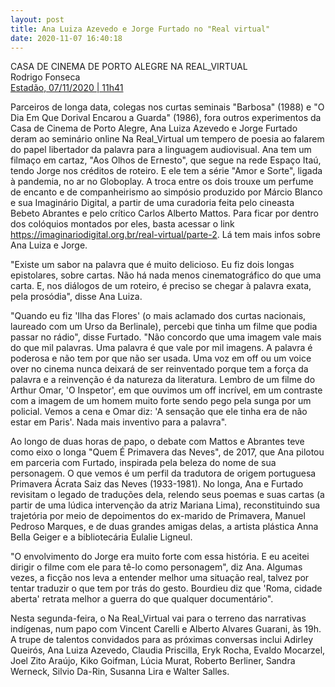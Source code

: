 ```yaml
---
layout: post
title: Ana Luiza Azevedo e Jorge Furtado no "Real virtual"
date: 2020-11-07 16:40:18
---
```

CASA DE CINEMA DE PORTO ALEGRE NA REAL_VIRTUAL\
Rodrigo Fonseca\
[E﻿stadão, 07/11/2020 | 11h41](https://cultura.estadao.com.br/blogs/p-de-pop/casa-de-porto-alegre-na-real_virtual/)

Parceiros de longa data, colegas nos curtas seminais "Barbosa" (1988) e "O Dia Em Que Dorival Encarou a Guarda" (1986), fora outros experimentos da Casa de Cinema de Porto Alegre, Ana Luiza Azevedo e Jorge Furtado deram ao seminário online Na Real_Virtual um tempero de poesia ao falarem do papel libertador da palavra para a linguagem audiovisual. Ana tem um filmaço em cartaz, "Aos Olhos de Ernesto", que segue na rede Espaço Itaú, tendo Jorge nos créditos de roteiro. E ele tem a série "Amor e Sorte", ligada à pandemia, no ar no Globoplay. A troca entre os dois trouxe um perfume de encanto e de companheirismo ao simpósio produzido por Márcio Blanco e sua Imaginário Digital, a partir de uma curadoria feita pelo cineasta Bebeto Abrantes e pelo crítico Carlos Alberto Mattos. Para ficar por dentro dos colóquios montados por eles, basta acessar o link https://imaginariodigital.org.br/real-virtual/parte-2. Lá tem mais infos sobre Ana Luiza e Jorge.

"Existe um sabor na palavra que é muito delicioso. Eu fiz dois longas epistolares, sobre cartas. Não há nada menos cinematográfico do que uma carta. E, nos diálogos de um roteiro, é preciso se chegar à palavra exata, pela prosódia", disse Ana Luiza.

"Quando eu fiz 'Ilha das Flores' (o mais aclamado dos curtas nacionais, laureado com um Urso da Berlinale), percebi que tinha um filme que podia passar no rádio", disse Furtado. "Não concordo que uma imagem vale mais do que mil palavras. Uma palavra é que vale por mil imagens. A palavra é poderosa e não tem por que não ser usada. Uma voz em off ou um voice over no cinema nunca deixará de ser reinventado porque tem a força da palavra e a reinvenção é da natureza da literatura. Lembro de um filme do Arthur Omar, 'O Inspetor', em que ouvimos um off incrível, em um contraste com a imagem de um homem muito forte sendo pego pela sunga por um policial. Vemos a cena e Omar diz: 'A sensação que ele tinha era de não estar em Paris'. Nada mais inventivo para a palavra".

Ao longo de duas horas de papo, o debate com Mattos e Abrantes teve como eixo o longa "Quem É Primavera das Neves", de 2017, que Ana pilotou em parceria com Furtado, inspirada pela beleza do nome de sua personagem. O que vemos é um perfil da tradutora de origem portuguesa Primavera Ácrata Saiz das Neves (1933-1981). No longa, Ana e Furtado revisitam o legado de traduções dela, relendo seus poemas e suas cartas (a partir de uma lúdica intervenção da atriz Mariana Lima), reconstituindo sua trajetória por meio de depoimentos do ex-marido de Primavera, Manuel Pedroso Marques, e de duas grandes amigas delas, a artista plástica Anna Bella Geiger e a bibliotecária Eulalie Ligneul.

"O envolvimento do Jorge era muito forte com essa história. E eu aceitei dirigir o filme com ele para tê-lo como personagem", diz Ana. Algumas vezes, a ficção nos leva a entender melhor uma situação real, talvez por tentar traduzir o que tem por trás do gesto. Bourdieu diz que 'Roma, cidade aberta' retrata melhor a guerra do que qualquer documentário".

Nesta segunda-feira, o Na Real_Virtual vai para o terreno das narrativas indígenas, num papo com Vincent Carelli e Alberto Alvares Guarani, às 19h. A trupe de talentos convidados para as próximas conversas inclui Adirley Queirós, Ana Luiza Azevedo, Claudia Priscilla, Eryk Rocha, Evaldo Mocarzel, Joel Zito Araújo, Kiko Goifman, Lúcia Murat, Roberto Berliner, Sandra Werneck, Silvio Da-Rin, Susanna Lira e Walter Salles.
